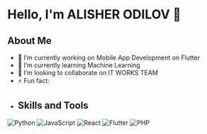 # Hello, I'm ALISHER ODILOV 👋
## About Me
- 🔭 I’m currently working on Mobile App Development on Flutter
- 🌱 I’m currently learning Machine Learning
- 👯 I’m looking to collaborate on IT WORKS TEAM
- ⚡ Fun fact:
- ## Skills and Tools
![Python](https://img.shields.io/badge/-Python-3776AB?style=flat&logo=python&logoColor=white)
![JavaScript](https://img.shields.io/badge/-JavaScript-F7DF1E?style=flat&logo=javascript&logoColor=black)
![React](https://img.shields.io/badge/-React-61DAFB?style=flat&logo=react&logoColor=black)
![Flutter](https://img.shields.io/badge/-Flutter-61DAFB?style=flat&logo=flutter&logoColor=blue)
![PHP](https://img.shields.io/badge/-php-61DAFB?style=flat&logo=php&logoColor=purple)




